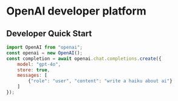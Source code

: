 # OpenAI developer platform

## Developer Quick Start

```javascript
import OpenAI from "openai";
const openai = new OpenAI();
const completion = await openai.chat.completions.create({
    model: "gpt-4o",
    store: true,
    messages: [
        {"role": "user", "content": "write a haiku about ai"}
    ]
});
```